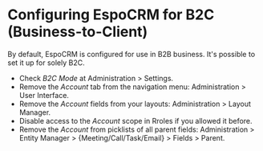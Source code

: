 # Configuring EspoCRM for B2C (Business-to-Client)

By default, EspoCRM is configured for use in B2B business. It's possible to set it up for solely B2C.

* Check *B2C Mode* at Administration > Settings.
* Remove the *Account* tab from the navigation menu: Administration > User Interface.
* Remove the *Account* fields from your layouts: Administration > Layout Manager.
* Disable access to the *Account* scope in Rroles if you allowed it before.
* Remove the *Account* from picklists of all parent fields: Administration > Entity Manager > {Meeting/Call/Task/Email} > Fields > Parent.
